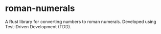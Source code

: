# roman-numerals
A Rust library for converting numbers to roman numerals.
Developed using Test-Driven Development (TDD).

